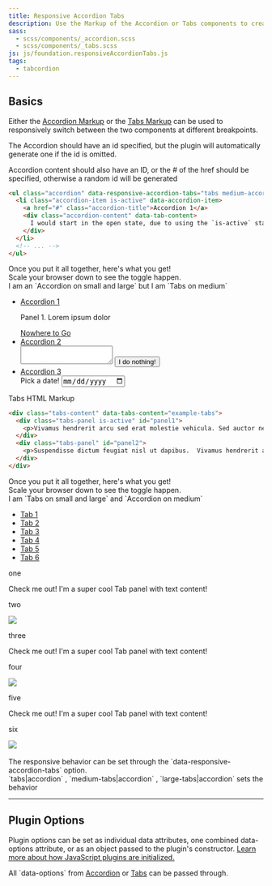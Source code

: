 ```yaml
---
title: Responsive Accordion Tabs
description: Use the Markup of the Accordion or Tabs components to create Responsive Accordion Tabs.
sass: 
  - scss/components/_accordion.scss
  - scss/components/_tabs.scss
js: js/foundation.responsiveAccordionTabs.js
tags:
  - tabcordion
---
```


## Basics

Either the <a href="accordion.html">Accordion Markup</a> or the <a href="tabs.html">Tabs Markup</a> can be used to responsively switch between the two components at different breakpoints.

The Accordion should have an id specified, but the plugin will automatically generate one if the id is omitted.

Accordion content should also have an ID, or the # of the href should be specified, otherwise a random id will be generated

```html
<ul class="accordion" data-responsive-accordion-tabs="tabs medium-accordion large-tabs">
  <li class="accordion-item is-active" data-accordion-item>
    <a href="#" class="accordion-title">Accordion 1</a>
    <div class="accordion-content" data-tab-content>
      I would start in the open state, due to using the `is-active` state class.
    </div>
  </li>
  <!-- ... -->
</ul>
```

<div class="secondary callout">
  <p>Once you put it all together, here's what you get!<br>Scale your browser down to see the toggle happen.<br>I am an `Accordion on small and large` but I am `Tabs on medium`</p>
</div>

<ul class="accordion" data-responsive-accordion-tabs="accordion medium-tabs large-accordion">
  <li class="accordion-item is-active" data-accordion-item>
    <a href="#" class="accordion-title">Accordion 1</a>
    <div class="accordion-content" data-tab-content >
      <p>Panel 1. Lorem ipsum dolor</p>
      <a href="#">Nowhere to Go</a>
    </div>
  </li>
  <li class="accordion-item" data-accordion-item>
    <a href="#" class="accordion-title">Accordion 2</a>
    <div class="accordion-content" data-tab-content>
      <textarea></textarea>
      <button class="button">I do nothing!</button>
    </div>
  </li>
  <li class="accordion-item" data-accordion-item>
    <a href="#" class="accordion-title">Accordion 3</a>
    <div class="accordion-content" data-tab-content>
      Pick a date!
      <input type="date"></input>
    </div>
  </li>
</ul>

Tabs HTML Markup

```html
<div class="tabs-content" data-tabs-content="example-tabs">
  <div class="tabs-panel is-active" id="panel1">
    <p>Vivamus hendrerit arcu sed erat molestie vehicula. Sed auctor neque eu tellus rhoncus ut eleifend nibh porttitor. Ut in nulla enim. Phasellus molestie magna non est bibendum non venenatis nisl tempor. Suspendisse dictum feugiat nisl ut dapibus.</p>
  </div>
  <div class="tabs-panel" id="panel2">
    <p>Suspendisse dictum feugiat nisl ut dapibus.  Vivamus hendrerit arcu sed erat molestie vehicula. Ut in nulla enim. Phasellus molestie magna non est bibendum non venenatis nisl tempor.  Sed auctor neque eu tellus rhoncus ut eleifend nibh porttitor.</p>
  </div>
</div>
```

<div class="secondary callout">
  <p>Once you put it all together, here's what you get!<br>Scale your browser down to see the toggle happen.<br>I am `Tabs on small and large` and `Accordion on medium`</p>
</div>

<ul class="tabs" data-responsive-accordion-tabs="tabs medium-accordion large-tabs" id="example-tabs">
  <li class="tabs-title is-active"><a href="#panel1" aria-selected="true">Tab 1</a></li>
  <li class="tabs-title"><a href="#panel2">Tab 2</a></li>
  <li class="tabs-title"><a href="#panel3">Tab 3</a></li>
  <li class="tabs-title"><a href="#panel4">Tab 4</a></li>
  <li class="tabs-title"><a href="#panel5">Tab 5</a></li>
  <li class="tabs-title"><a href="#panel6">Tab 6</a></li>
</ul>

<div class="tabs-content" data-tabs-content="example-tabs">
  <div class="tabs-panel is-active" id="panel1">
    <p>one</p>
    <p>Check me out! I'm a super cool Tab panel with text content!</p>
  </div>
  <div class="tabs-panel" id="panel2">
    <p>two</p>
    <img class="thumbnail" src="assets/img/generic/rectangle-7.jpg">
  </div>
  <div class="tabs-panel" id="panel3">
    <p>three</p>
    <p>Check me out! I'm a super cool Tab panel with text content!</p>
  </div>
  <div class="tabs-panel" id="panel4">
    <p>four</p>
    <img class="thumbnail" src="assets/img/generic/rectangle-2.jpg">
  </div>
  <div class="tabs-panel" id="panel5">
    <p>five</p>
    <p>Check me out! I'm a super cool Tab panel with text content!</p>
  </div>
  <div class="tabs-panel" id="panel6">
    <p>six</p>
    <img class="thumbnail" src="assets/img/generic/rectangle-8.jpg">
  </div>
</div>

<br>
<div class="success callout">The responsive behavior  can be set through the `data-responsive-accordion-tabs` option.<br> `tabs|accordion` , `medium-tabs|accordion` , `large-tabs|accordion` sets the behavior</div>

---

## Plugin Options

Plugin options can be set as individual data attributes, one combined data-options attribute, or as an object passed to the plugin's constructor. <a href="javascript.html#initializing">Learn more about how JavaScript plugins are initialized.</a><br>
<div class="primary callout">All `data-options` from <a href="accordion.html#js-options">Accordion</a> or <a href="tabs.html#js-options">Tabs</a> can be passed through.</div>
